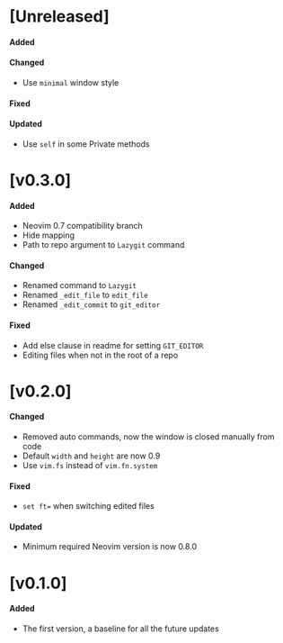 # [Unreleased]

#### Added

#### Changed
- Use `minimal` window style

#### Fixed

#### Updated
- Use `self` in some Private methods

# [v0.3.0]

#### Added
- Neovim 0.7 compatibility branch
- Hide mapping
- Path to repo argument to `Lazygit` command

#### Changed
- Renamed command to `Lazygit`
- Renamed `_edit_file` to `edit_file`
- Renamed `_edit_commit` to `git_editor`

#### Fixed
- Add else clause in readme for setting `GIT_EDITOR`
- Editing files when not in the root of a repo

# [v0.2.0]

#### Changed
- Removed auto commands, now the window is closed manually from code
- Default `width` and `height` are now 0.9
- Use `vim.fs` instead of `vim.fn.system`

#### Fixed
- `set ft=` when switching edited files

#### Updated
- Minimum required Neovim version is now 0.8.0

# [v0.1.0]

#### Added
- The first version, a baseline for all the future updates
